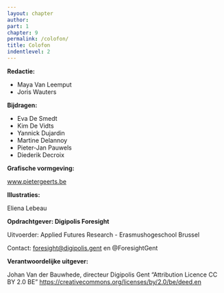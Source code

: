 ```yaml
---
layout: chapter
author: 
part: 1
chapter: 9
permalink: /colofon/
title: Colofon
indentlevel: 2
---
```


**Redactie:**
* Maya Van Leemput
* Joris Wauters

**Bijdragen:**
* Eva De Smedt
* Kim De Vidts
* Yannick Dujardin
* Martine Delannoy
* Pieter-Jan Pauwels
* Diederik Decroix

**Grafische vormgeving:**

www.pietergeerts.be

**Illustraties:**

Eliena Lebeau

**Opdrachtgever: Digipolis Foresight**

Uitvoerder: Applied Futures Research - Erasmushogeschool Brussel

Contact: foresight@digipolis.gent en @ForesightGent

**Verantwoordelijke uitgever:** 

Johan Van der Bauwhede, directeur Digipolis Gent
“Attribution Licence CC BY 2.0 BE” https://creativecommons.org/licenses/by/2.0/be/deed.en
